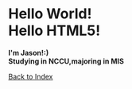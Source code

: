 <!DOCTYPE html>
<html>
<head>
	<Title>109306015</Title>
</head>
<body>
<H1>Hello World!
<br>Hello HTML5!</H1>
<B>I'm Jason!:)
<br>Studying in NCCU,majoring in MIS</B>
<p>
	<a href ="https://bugee1234.github.io/template/">Back to Index</a>
</p>
</body>
</html>
